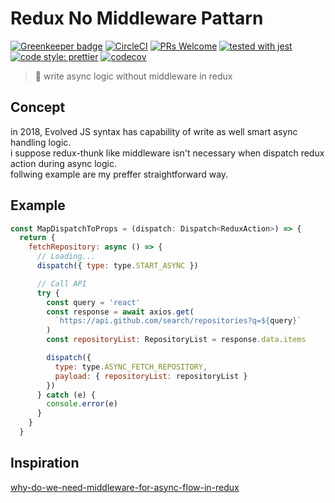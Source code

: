 # Redux No Middleware Pattarn

[![Greenkeeper badge](https://badges.greenkeeper.io/ryota-murakami/redux-no-middleware-pattarn.svg)](https://greenkeeper.io/)
[![CircleCI](https://circleci.com/gh/ryota-murakami/redux-no-middleware-pattarn.svg?style=svg)](https://circleci.com/gh/ryota-murakami/redux-no-middleware-pattarn)
[![PRs Welcome](https://img.shields.io/badge/PRs-welcome-brightgreen.svg?style=flat-square)](http://makeapullrequest.com)
[![tested with jest](https://img.shields.io/badge/tested_with-jest-99424f.svg)](https://github.com/facebook/jest)
[![code style: prettier](https://img.shields.io/badge/code_style-prettier-ff69b4.svg)](https://github.com/prettier/prettier)
[![codecov](https://codecov.io/gh/ryota-murakami/redux-no-middleware-pattarn/branch/master/graph/badge.svg)](https://codecov.io/gh/ryota-murakami/redux-no-middleware-pattarn)

> 🍷 write async logic without middleware in redux

## Concept
in 2018, Evolved JS syntax has capability of write as well smart async handling logic.  
i suppose redux-thunk like middleware isn't necessary when dispatch redux action during async logic.  
follwing example are my preffer straightforward way.

## Example

```js
const MapDispatchToProps = (dispatch: Dispatch<ReduxAction>) => {
  return {
    fetchRepository: async () => {
      // Loading...
      dispatch({ type: type.START_ASYNC })

      // Call API
      try {
        const query = 'react'
        const response = await axios.get(
          `https://api.github.com/search/repositories?q=${query}`
        )
        const repositoryList: RepositoryList = response.data.items

        dispatch({
          type: type.ASYNC_FETCH_REPOSITORY,
          payload: { repositoryList: repositoryList }
        })
      } catch (e) {
        console.error(e)
      }
    }
  }

```

## Inspiration
[why-do-we-need-middleware-for-async-flow-in-redux](https://stackoverflow.com/questions/34570758/why-do-we-need-middleware-for-async-flow-in-redux)
